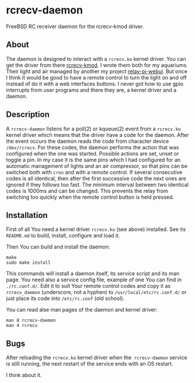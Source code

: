 # rcrecv-daemon

FreeBSD RC receiver daemon for the rcrecv-kmod driver.

## About

The daemon is designed to interact with a `rcrecv.ko` kernel driver.
You can get the driver from there
[rcrecv-kmod](https://gitlab.com/alexandermishin13/rcrecv-kmod).
I wrote them both for my aquariums. Their light and air managed by another my
project [relay-pi-webui](https://gitlab.com/alexandermishin13/relay-pi-webui).
But once I think it would be good to have a remote control to turn the light
on and off instead of do it with a web interfaces buttons.
I never got how to use gpio interrupts from user programs and there they are,
a kernel driver and a daemon.

## Description

A `rcrecv-daemon` listens for a poll(2) or kqueue(2) event from a `rcrecv.ko`
kernel driver which means that the driver have a code for the daemon. After the
event occurs the daemon reads the code from character device `/dev/rcrecv`.
For these codes, the daemon performs the action that was configured when the
one was started.
Possible actions are set, unset or toggle a pin. In my case it is the same
pins which I had configured for an automatic management of lights and an air
compressor, so that pins can be switched both with `cron` and with a remote
control.
If several consecutive codes is all identical, then after the first successive
code the next ones are ignored if they follows too fast. The minimum interval
between two identical codes is 1000ms and can be changed. This prevents the
relay from switching too quickly when the remote control button is held
pressed.

## Installation

First of all You need a kernel driver `rcrecv.ko` (see above) installed.
See its `README.md` to build, install, configure and load it.

Then You can build and install the daemon:
```shell
make
sudo make install
```
This commands will install a daemon itself, its service script
and its man page. You need also a service config file, example of one
You can find in `./rc.conf.d/`. Edit it to suit Your remote control codes and
copy it as `rcrecv_daemon` (underscore, not a hyphen) to
`/usr/local/etc/rc.conf.d/` or just place its code into `/etc/rc.conf` (old
school).

You can read alse man pages of the daemon and kernel driver:
```shell
man 8 rcrecv-daemon
man 4 rcrecv
```

## Bugs
After reloading the `rcrecv.ko` kernel driver when the` rcrecv-daemon`
service is still running, the next restart of the service ends with an OS
restart.

I think about it.
